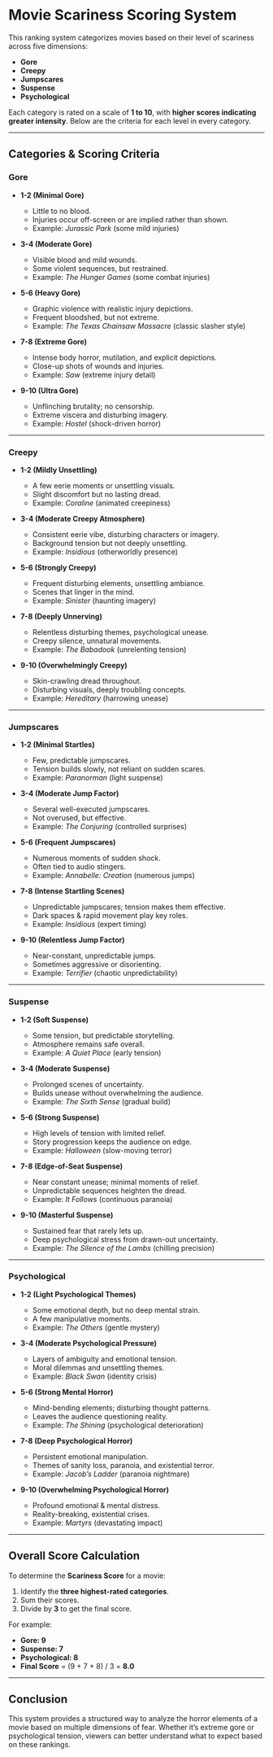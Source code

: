 # Movie Scariness Scoring System

This ranking system categorizes movies based on their level of scariness across five dimensions:

- **Gore**
- **Creepy**
- **Jumpscares**
- **Suspense**
- **Psychological**

Each category is rated on a scale of **1 to 10**, with **higher scores indicating greater intensity**. Below are the criteria for each level in every category.

---

## **Categories & Scoring Criteria**

### **Gore**
- **1-2 (Minimal Gore)**
  - Little to no blood.
  - Injuries occur off-screen or are implied rather than shown.
  - Example: *Jurassic Park* (some mild injuries)

- **3-4 (Moderate Gore)**
  - Visible blood and mild wounds.
  - Some violent sequences, but restrained.
  - Example: *The Hunger Games* (some combat injuries)

- **5-6 (Heavy Gore)**
  - Graphic violence with realistic injury depictions.
  - Frequent bloodshed, but not extreme.
  - Example: *The Texas Chainsaw Massacre* (classic slasher style)

- **7-8 (Extreme Gore)**
  - Intense body horror, mutilation, and explicit depictions.
  - Close-up shots of wounds and injuries.
  - Example: *Saw* (extreme injury detail)

- **9-10 (Ultra Gore)**
  - Unflinching brutality; no censorship.
  - Extreme viscera and disturbing imagery.
  - Example: *Hostel* (shock-driven horror)

---

### **Creepy**
- **1-2 (Mildly Unsettling)**
  - A few eerie moments or unsettling visuals.
  - Slight discomfort but no lasting dread.
  - Example: *Coraline* (animated creepiness)

- **3-4 (Moderate Creepy Atmosphere)**
  - Consistent eerie vibe, disturbing characters or imagery.
  - Background tension but not deeply unsettling.
  - Example: *Insidious* (otherworldly presence)

- **5-6 (Strongly Creepy)**
  - Frequent disturbing elements, unsettling ambiance.
  - Scenes that linger in the mind.
  - Example: *Sinister* (haunting imagery)

- **7-8 (Deeply Unnerving)**
  - Relentless disturbing themes, psychological unease.
  - Creepy silence, unnatural movements.
  - Example: *The Babadook* (unrelenting tension)

- **9-10 (Overwhelmingly Creepy)**
  - Skin-crawling dread throughout.
  - Disturbing visuals, deeply troubling concepts.
  - Example: *Hereditary* (harrowing unease)

---

### **Jumpscares**
- **1-2 (Minimal Startles)**
  - Few, predictable jumpscares.
  - Tension builds slowly, not reliant on sudden scares.
  - Example: *Paranorman* (light suspense)

- **3-4 (Moderate Jump Factor)**
  - Several well-executed jumpscares.
  - Not overused, but effective.
  - Example: *The Conjuring* (controlled surprises)

- **5-6 (Frequent Jumpscares)**
  - Numerous moments of sudden shock.
  - Often tied to audio stingers.
  - Example: *Annabelle: Creation* (numerous jumps)

- **7-8 (Intense Startling Scenes)**
  - Unpredictable jumpscares; tension makes them effective.
  - Dark spaces & rapid movement play key roles.
  - Example: *Insidious* (expert timing)

- **9-10 (Relentless Jump Factor)**
  - Near-constant, unpredictable jumps.
  - Sometimes aggressive or disorienting.
  - Example: *Terrifier* (chaotic unpredictability)

---

### **Suspense**
- **1-2 (Soft Suspense)**
  - Some tension, but predictable storytelling.
  - Atmosphere remains safe overall.
  - Example: *A Quiet Place* (early tension)

- **3-4 (Moderate Suspense)**
  - Prolonged scenes of uncertainty.
  - Builds unease without overwhelming the audience.
  - Example: *The Sixth Sense* (gradual build)

- **5-6 (Strong Suspense)**
  - High levels of tension with limited relief.
  - Story progression keeps the audience on edge.
  - Example: *Halloween* (slow-moving terror)

- **7-8 (Edge-of-Seat Suspense)**
  - Near constant unease; minimal moments of relief.
  - Unpredictable sequences heighten the dread.
  - Example: *It Follows* (continuous paranoia)

- **9-10 (Masterful Suspense)**
  - Sustained fear that rarely lets up.
  - Deep psychological stress from drawn-out uncertainty.
  - Example: *The Silence of the Lambs* (chilling precision)

---

### **Psychological**
- **1-2 (Light Psychological Themes)**
  - Some emotional depth, but no deep mental strain.
  - A few manipulative moments.
  - Example: *The Others* (gentle mystery)

- **3-4 (Moderate Psychological Pressure)**
  - Layers of ambiguity and emotional tension.
  - Moral dilemmas and unsettling themes.
  - Example: *Black Swan* (identity crisis)

- **5-6 (Strong Mental Horror)**
  - Mind-bending elements; disturbing thought patterns.
  - Leaves the audience questioning reality.
  - Example: *The Shining* (psychological deterioration)

- **7-8 (Deep Psychological Horror)**
  - Persistent emotional manipulation.
  - Themes of sanity loss, paranoia, and existential terror.
  - Example: *Jacob’s Ladder* (paranoia nightmare)

- **9-10 (Overwhelming Psychological Horror)**
  - Profound emotional & mental distress.
  - Reality-breaking, existential crises.
  - Example: *Martyrs* (devastating impact)

---

## **Overall Score Calculation**
To determine the **Scariness Score** for a movie:

1. Identify the **three highest-rated categories**.
2. Sum their scores.
3. Divide by **3** to get the final score.

For example:
- **Gore: 9**
- **Suspense: 7**
- **Psychological: 8**
- **Final Score** = (9 + 7 + 8) / 3 = **8.0**

---

## **Conclusion**
This system provides a structured way to analyze the horror elements of a movie based on multiple dimensions of fear. Whether it’s extreme gore or psychological tension, viewers can better understand what to expect based on these rankings.